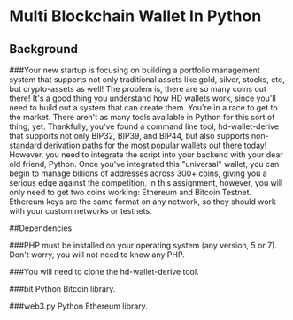 # Multi Blockchain Wallet In Python

## Background
###Your new startup is focusing on building a portfolio management system that supports not only traditional assets
like gold, silver, stocks, etc, but crypto-assets as well! The problem is, there are so many coins out there! It's
a good thing you understand how HD wallets work, since you'll need to build out a system that can create them.
You're in a race to get to the market. There aren't as many tools available in Python for this sort of thing, yet.
Thankfully, you've found a command line tool, hd-wallet-derive that supports not only BIP32, BIP39, and BIP44, but
also supports non-standard derivation paths for the most popular wallets out there today! However, you need to integrate
the script into your backend with your dear old friend, Python.
Once you've integrated this "universal" wallet, you can begin to manage billions of addresses across 300+ coins, giving
you a serious edge against the competition.
In this assignment, however, you will only need to get two coins working: Ethereum and Bitcoin Testnet.
Ethereum keys are the same format on any network, so they should work with your custom networks or testnets.

##Dependencies


###PHP must be installed on your operating system (any version, 5 or 7). Don't worry, you will not need to know any PHP.


###You will need to clone the hd-wallet-derive tool.


###bit Python Bitcoin library.


###web3.py Python Ethereum library.

